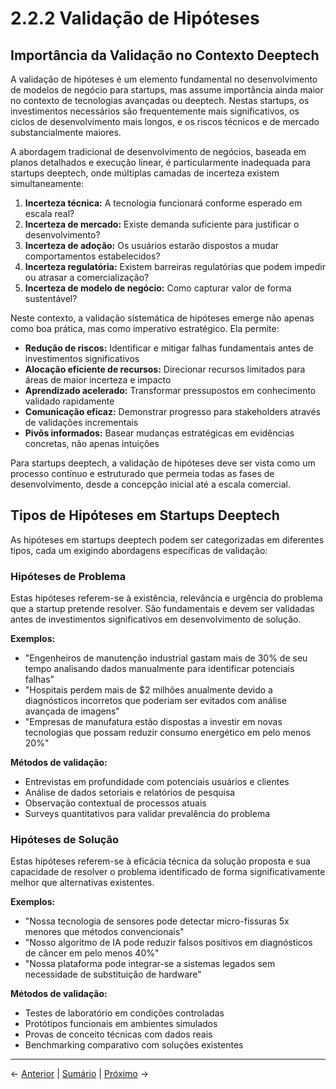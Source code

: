 # 2.2.2 Validação de Hipóteses

## Importância da Validação no Contexto Deeptech

A validação de hipóteses é um elemento fundamental no desenvolvimento de modelos de negócio para startups, mas assume importância ainda maior no contexto de tecnologias avançadas ou deeptech. Nestas startups, os investimentos necessários são frequentemente mais significativos, os ciclos de desenvolvimento mais longos, e os riscos técnicos e de mercado substancialmente maiores.

A abordagem tradicional de desenvolvimento de negócios, baseada em planos detalhados e execução linear, é particularmente inadequada para startups deeptech, onde múltiplas camadas de incerteza existem simultaneamente:

1. **Incerteza técnica:** A tecnologia funcionará conforme esperado em escala real?
2. **Incerteza de mercado:** Existe demanda suficiente para justificar o desenvolvimento?
3. **Incerteza de adoção:** Os usuários estarão dispostos a mudar comportamentos estabelecidos?
4. **Incerteza regulatória:** Existem barreiras regulatórias que podem impedir ou atrasar a comercialização?
5. **Incerteza de modelo de negócio:** Como capturar valor de forma sustentável?

Neste contexto, a validação sistemática de hipóteses emerge não apenas como boa prática, mas como imperativo estratégico. Ela permite:

- **Redução de riscos:** Identificar e mitigar falhas fundamentais antes de investimentos significativos
- **Alocação eficiente de recursos:** Direcionar recursos limitados para áreas de maior incerteza e impacto
- **Aprendizado acelerado:** Transformar pressupostos em conhecimento validado rapidamente
- **Comunicação eficaz:** Demonstrar progresso para stakeholders através de validações incrementais
- **Pivôs informados:** Basear mudanças estratégicas em evidências concretas, não apenas intuições

Para startups deeptech, a validação de hipóteses deve ser vista como um processo contínuo e estruturado que permeia todas as fases de desenvolvimento, desde a concepção inicial até a escala comercial.

## Tipos de Hipóteses em Startups Deeptech

As hipóteses em startups deeptech podem ser categorizadas em diferentes tipos, cada um exigindo abordagens específicas de validação:

### Hipóteses de Problema

Estas hipóteses referem-se à existência, relevância e urgência do problema que a startup pretende resolver. São fundamentais e devem ser validadas antes de investimentos significativos em desenvolvimento de solução.

**Exemplos:**
- "Engenheiros de manutenção industrial gastam mais de 30% de seu tempo analisando dados manualmente para identificar potenciais falhas"
- "Hospitais perdem mais de $2 milhões anualmente devido a diagnósticos incorretos que poderiam ser evitados com análise avançada de imagens"
- "Empresas de manufatura estão dispostas a investir em novas tecnologias que possam reduzir consumo energético em pelo menos 20%"

**Métodos de validação:**
- Entrevistas em profundidade com potenciais usuários e clientes
- Análise de dados setoriais e relatórios de pesquisa
- Observação contextual de processos atuais
- Surveys quantitativos para validar prevalência do problema

### Hipóteses de Solução

Estas hipóteses referem-se à eficácia técnica da solução proposta e sua capacidade de resolver o problema identificado de forma significativamente melhor que alternativas existentes.

**Exemplos:**
- "Nossa tecnologia de sensores pode detectar micro-fissuras 5x menores que métodos convencionais"
- "Nosso algoritmo de IA pode reduzir falsos positivos em diagnósticos de câncer em pelo menos 40%"
- "Nossa plataforma pode integrar-se a sistemas legados sem necessidade de substituição de hardware"

**Métodos de validação:**
- Testes de laboratório em condições controladas
- Protótipos funcionais em ambientes simulados
- Provas de conceito técnicas com dados reais
- Benchmarking comparativo com soluções existentes

---

← [Anterior](./2.2.1_construcao_bmc_workshop_de_bmc.md) | [Sumário](../../sumario.md) | [Próximo](./2.2.2_validacao_hipoteses_parte2.md) →